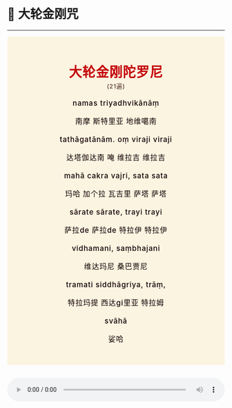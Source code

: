# 📿 大轮金刚咒

----

<style>
.vp-doc p {
    margin: 5px 0;
}

.mantra-box {
  margin: 2px 0 !important;
  text-align: center;
  background-color: #FBF4E1;
  padding: 10px;
  border-radius: 5px;
  font-size: 1.2em;
  line-height: 1.5;
  font-weight: 500;
  color: #140000;
  /* font-family: KaiTi, "楷体", "楷体_GB2312", STKaiti, "华文楷体", serif; */
  letter-spacing: 0.06em;
  padding: 1.8em;
}

.mantra-title {
 text-align: center;
 font-size: 1.8em;
 font-weight: 1000;
 color: #C40007;
 margin-top: 30px;
 margin-bottom: 10px;
}

.mantra-space {
 height: 0.8em;
}

.mantra-times {
 color: #513027;
 font-size: 0.8em;
 margin-top: -0.8em;
 margin-bottom: 0.8em;
}

.mantra-important {
 color: #6F2AA9;
}
</style>




<div class="mantra-box">

<div class="mantra-title" style="font-size: 1.8em;">
大轮金刚陀罗尼
</div>

<div class="mantra-times">(21遍)</div>


namas triyadhvikānāṃ 

南摩 斯特里亚 地维噶南 

tathāgatānām. oṃ viraji viraji 

达塔伽达南 唵 维拉吉 维拉吉 

mahā cakra vajri, sata sata 

玛哈 加个拉 瓦吉里 萨塔 萨塔 

sārate sārate, trayi trayi 

萨拉de 萨拉de 特拉伊 特拉伊 

vidhamani, saṃbhajani 

维达玛尼 桑巴贾尼 

tramati siddhāgriya, trāṃ, 

特拉玛提 西达gi里亚 特拉姆 

svāhā

娑哈

</div>

<audio controls loop style="width: 100%; margin: 2em 0;">
  <source src="https://raw.githubusercontent.com/GeekEast/public-media-files/main/audio/dalunjingangtuoluoni.mp3" type="audio/mpeg">
Your browser does not support the audio element.
</audio>





